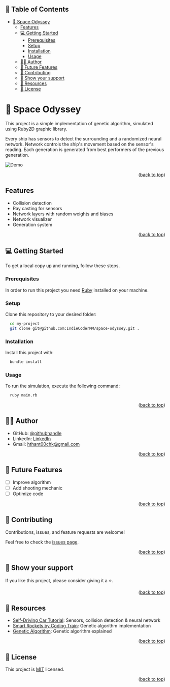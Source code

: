 <a name="readme-top"></a>

## 📗 Table of Contents

- [🚀 Space Odyssey](#-space-odyssey)
  - [Features](#features)
  - [💻 Getting Started](#-getting-started)
    - [Prerequisites](#prerequisites)
    - [Setup](#setup)
    - [Installation](#installation)
    - [Usage](#usage)
  - [👨‍🚀 Author](#-author)
  - [🔭 Future Features](#-future-features)
  - [🤝 Contributing](#-contributing)
  - [💖 Show your support](#-show-your-support)
  - [💎 Resources](#-resources)
  - [📜 License](#-license)


# 🚀 Space Odyssey

This project is a simple implementation of genetic algorithm, simulated using Ruby2D graphic library.

Every ship has sensors to detect the surrounding and a randomized neural network. Network controls the ship's movement based on the sensor's reading. Each generation is generated from best performers of the previous generation.

![Demo](demo.gif)

<p align="right">(<a href="#readme-top">back to top</a>)</p>

## Features

- Collision detection
- Ray casting for sensors
- Network layers with random weights and biases
- Network visualizer
- Generation system

<p align="right">(<a href="#readme-top">back to top</a>)</p>

## 💻 Getting Started

To get a local copy up and running, follow these steps.

### Prerequisites

In order to run this project you need [Ruby](https://www.ruby-lang.org/en/) installed on your machine.

### Setup

Clone this repository to your desired folder:

```sh
  cd my-project
  git clone git@github.com:IndieCoderMM/space-odyssey.git .
```

### Installation

Install this project with:

```sh
  bundle install
```

### Usage

To run the simulation, execute the following command:


```sh
  ruby main.rb
```

<p align="right">(<a href="#readme-top">back to top</a>)</p>


## 👨‍🚀 Author

- GitHub: [@githubhandle](https://github.com/indiecodermm)
- LinkedIn: [LinkedIn](https://linkedin.com/in/hthantoo)
- Gmail: hthant00chk@gmail.com

<p align="right">(<a href="#readme-top">back to top</a>)</p>


## 🔭 Future Features 

- [ ] Improve algorithm
- [ ] Add shooting mechanic
- [ ] Optimize code

<p align="right">(<a href="#readme-top">back to top</a>)</p>


## 🤝 Contributing

Contributions, issues, and feature requests are welcome!

Feel free to check the [issues page](../../issues/).

<p align="right">(<a href="#readme-top">back to top</a>)</p>


## 💖 Show your support

If you like this project, please consider giving it a ⭐.

<p align="right">(<a href="#readme-top">back to top</a>)</p>


## 💎 Resources

- [Self-Driving Car Tutorial](https://youtu.be/Rs_rAxEsAvI): Sensors, collision detection & neural network
- [Smart Rockets by Coding Train](https://youtu.be/bGz7mv2vD6g): Genetic algorithm implementation
- [Genetic Algorithm](https://youtu.be/9zfeTw-uFCw): Genetic algorithm explained


<p align="right">(<a href="#readme-top">back to top</a>)</p>


## 📜 License

This project is [MIT](./LICENSE) licensed.

<p align="right">(<a href="#readme-top">back to top</a>)</p>
